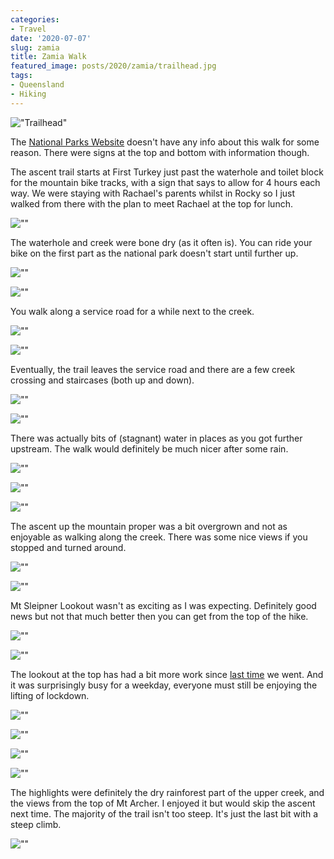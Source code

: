 ```yaml
---
categories:
- Travel
date: '2020-07-07'
slug: zamia
title: Zamia Walk
featured_image: posts/2020/zamia/trailhead.jpg
tags:
- Queensland
- Hiking
---
```


!["Trailhead"](trailhead.jpg)

The [National Parks Website](https://parks.des.qld.gov.au/parks/mount-archer/about) doesn't have any info about this walk for some reason. There were signs at the top and bottom with information though.

The ascent trail starts at First Turkey just past the waterhole and toilet block for the mountain bike tracks, with a sign that says to allow for 4 hours each way. We were staying with Rachael's parents whilst in Rocky so I just walked from there with the plan to meet Rachael at the top for lunch.

![""](map.png)

The waterhole and creek were bone dry (as it often is). You can ride your bike on the first part as the national park doesn't start until further up.

![""](20200707_075638.jpg)

![""](20200707_075648.jpg)

You walk along a service road for a while next to the creek.

![""](20200707_082255.jpg)

![""](20200707_082327.jpg)

Eventually, the trail leaves the service road and there are a few creek crossing and staircases (both up and down).

![""](20200707_083131.jpg)

![""](20200707_083325.jpg)

There was actually bits of (stagnant) water in places as you got further upstream. The walk would definitely be much nicer after some rain.

![""](20200707_084344.jpg)

![""](20200707_084503.jpg)

![""](20200707_085833.jpg)

The ascent up the mountain proper was a bit overgrown and not as enjoyable as walking along the creek. There was some nice views if you stopped and turned around.

![""](20200707_092205.jpg)

![""](20200707_092350.jpg)

Mt Sleipner Lookout wasn't as exciting as I was expecting. Definitely good news but not that much better then you can get from the top of the hike.

![""](20200707_095547.jpg)

![""](20200707_101740.jpg)

The lookout at the top has had a bit more work since [last time](/posts/2018/rocky-again/) we went. And it was surprisingly busy for a weekday, everyone must still be enjoying the lifting of lockdown.

![""](20200707_103819.jpg)

![""](20200707_105228.jpg)

![""](20200707_113316.jpg)

![""](20200707_120751.jpg)

The highlights were definitely the dry rainforest part of the upper creek, and the views from the top of Mt Archer. I enjoyed it but would skip the ascent next time. The majority of the trail isn't too steep. It's just the last bit with a steep climb.

![""](elevation.png)
